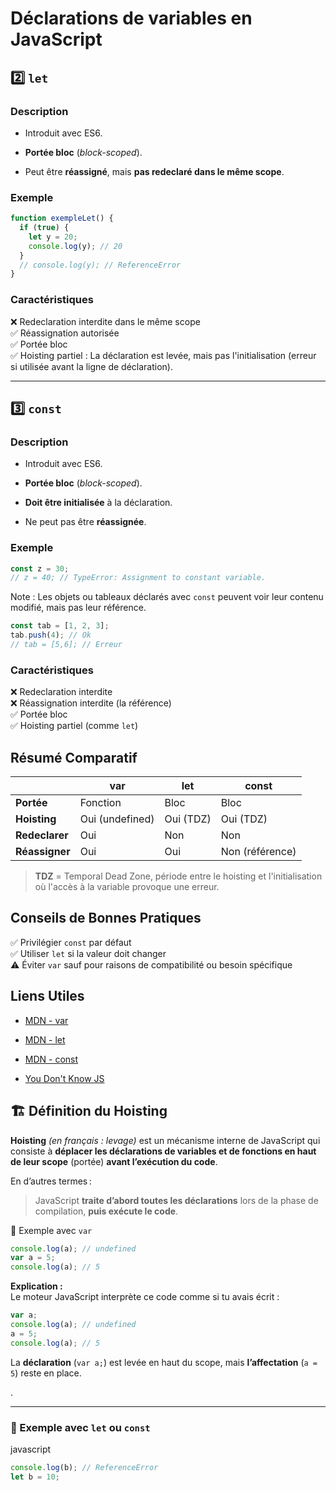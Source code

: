 # Déclarations de variables en JavaScript

## 2️⃣ `let`

### Description

- Introduit avec ES6.

- **Portée bloc** (*block-scoped*).

- Peut être **réassigné**, mais **pas redeclaré dans le même scope**.

### Exemple

```js
function exempleLet() {
  if (true) {
    let y = 20;
    console.log(y); // 20
  }
  // console.log(y); // ReferenceError
}
```

### Caractéristiques

❌ Redeclaration interdite dans le même scope  
✅ Réassignation autorisée  
✅ Portée bloc  
✅ Hoisting partiel : La déclaration est levée, mais pas l'initialisation (erreur si utilisée avant la ligne de déclaration).

---

## 3️⃣ `const`

### Description

- Introduit avec ES6.

- **Portée bloc** (*block-scoped*).

- **Doit être initialisée** à la déclaration.

- Ne peut pas être **réassignée**.

### Exemple

```js
const z = 30;
// z = 40; // TypeError: Assignment to constant variable.
```

Note : Les objets ou tableaux déclarés avec `const` peuvent voir leur contenu modifié, mais pas leur référence.

```js
const tab = [1, 2, 3];
tab.push(4); // Ok
// tab = [5,6]; // Erreur
```

### Caractéristiques

❌ Redeclaration interdite  
❌ Réassignation interdite (la référence)  
✅ Portée bloc  
✅ Hoisting partiel (comme `let`)

## Résumé Comparatif

|                | var             | let       | const           |
| -------------- | --------------- | --------- | --------------- |
| **Portée**     | Fonction        | Bloc      | Bloc            |
| **Hoisting**   | Oui (undefined) | Oui (TDZ) | Oui (TDZ)       |
| **Redeclarer** | Oui             | Non       | Non             |
| **Réassigner** | Oui             | Oui       | Non (référence) |

> **TDZ** = Temporal Dead Zone, période entre le hoisting et l'initialisation où l'accès à la variable provoque une erreur.

## Conseils de Bonnes Pratiques

✅ Privilégier `const` par défaut  
✅ Utiliser `let` si la valeur doit changer  
⚠️ Éviter `var` sauf pour raisons de compatibilité ou besoin spécifique

## Liens Utiles

- [MDN - var](https://developer.mozilla.org/fr/docs/Web/JavaScript/Reference/Instructions/var)

- [MDN - let](https://developer.mozilla.org/fr/docs/Web/JavaScript/Reference/Instructions/let)

- [MDN - const](https://developer.mozilla.org/fr/docs/Web/JavaScript/Reference/Instructions/const)

- [You Don't Know JS](https://github.com/getify/You-Dont-Know-JS)

## 🏗️ Définition du Hoisting

**Hoisting** *(en français : levage)* est un mécanisme interne de JavaScript qui consiste à **déplacer les déclarations de variables et de fonctions en haut de leur scope** (portée) **avant l’exécution du code**.

En d’autres termes :

> JavaScript **traite d’abord toutes les déclarations** lors de la phase de compilation, **puis exécute le code**.

🎯 Exemple avec `var`

```js
console.log(a); // undefined
var a = 5;
console.log(a); // 5
```

**Explication :**  
Le moteur JavaScript interprète ce code comme si tu avais écrit :

```js
var a;
console.log(a); // undefined
a = 5;
console.log(a); // 5
```

La **déclaration** (`var a;`) est levée en haut du scope, mais **l’affectation** (`a = 5`) reste en place.

.

---

### 🎯 Exemple avec `let` ou `const`

javascript

```js
console.log(b); // ReferenceError
let b = 10;
```
